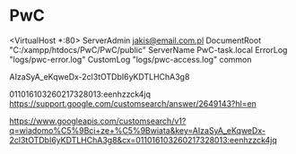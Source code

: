 # PwC


<VirtualHost *:80>
    ServerAdmin jakis@email.com.pl
    DocumentRoot "C:/xampp/htdocs/PwC/PwC/public"
    ServerName PwC-task.local
    ErrorLog "logs/pwc-error.log"
    CustomLog "logs/pwc-access.log" common
</VirtualHost>

AIzaSyA_eKqweDx-2cl3tOTDbI6yKDTLHChA3g8


011016103260217328013:eenhzzck4jq
https://support.google.com/customsearch/answer/2649143?hl=en


https://www.googleapis.com/customsearch/v1?q=wiadomo%C5%9Bci+ze+%C5%9Bwiata&key=AIzaSyA_eKqweDx-2cl3tOTDbI6yKDTLHChA3g8&cx=011016103260217328013:eenhzzck4jq

